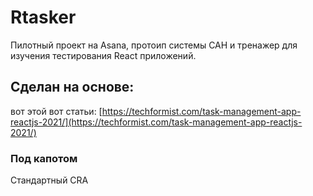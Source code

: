 # Rtasker

Пилотный проект на Asana, протоип системы САН и тренажер для изучения тестирования React приложений.

## Сделан на основе:

вот этой вот статьи: [https://techformist.com/task-management-app-reactjs-2021/](https://techformist.com/task-management-app-reactjs-2021/)

### Под капотом

Стандартный CRA

